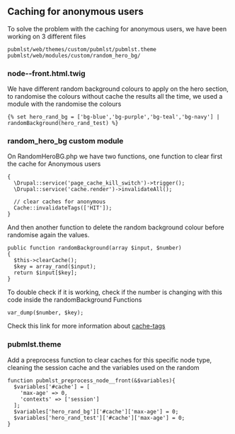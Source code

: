 ## Caching for anonymous users

To solve the problem with the caching for anonymous users, we have been working on 3 different files

```pubmlst/web/themes/custom/pubmlst/templates/nodes/node--front.html.twig
pubmlst/web/themes/custom/pubmlst/pubmlst.theme
pubmlst/web/modules/custom/random_hero_bg/
```

### node--front.html.twig
We have different random background colours to apply on the hero section, to randomise the colours without cache the results all the time, we used a module with the randomise the colours

```{% set hero_rand_test = random(10,100) %}
{% set hero_rand_bg = ['bg-blue','bg-purple','bg-teal','bg-navy'] | randomBackground(hero_rand_test) %}
```

### random_hero_bg custom module
On RandomHeroBG.php we have two functions, one function to clear first the cache for Anonymous users

```public function clearCache()
{
  \Drupal::service('page_cache_kill_switch')->trigger();
  \Drupal::service('cache.render')->invalidateAll();
  
  // clear caches for anonymous 
  Cache::invalidateTags(['HIT']);
}
```

And then another function to delete the random background colour before randomise again the values.

```
public function randomBackground(array $input, $number)
{
  $this->clearCache();
  $key = array_rand($input);
  return $input[$key];
}
```

To double check if it is working, check if the number is changing with this code inside the randomBackground Functions

```
var_dump($number, $key);
```

Check this link for more information about [cache-tags](https://www.drupal.org/docs/drupal-apis/cache-api/cache-tags)

### pubmlst.theme
Add a preprocess function to clear caches for this specific node type, cleaning the session cache and the variables used on the random

```
function pubmlst_preprocess_node__front(&$variables){
  $variables['#cache'] = [
    'max-age' => 0,
    'contexts' => ['session']
  ];
  $variables['hero_rand_bg']['#cache']['max-age'] = 0;
  $variables['hero_rand_test']['#cache']['max-age'] = 0;
}
```